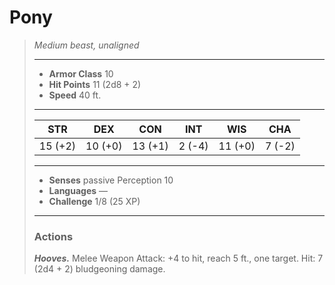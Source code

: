 # Pony
>*Medium beast, unaligned*
>___
>- **Armor Class** 10
>- **Hit Points** 11 (2d8 + 2)
>- **Speed** 40 ft.
>___
>|STR|DEX|CON|INT|WIS|CHA|
>|:---:|:---:|:---:|:---:|:---:|:---:|
>|15 (+2)|10 (+0)|13 (+1)|2 (-4)|11 (+0)|7 (-2)|
>___
>- **Senses** passive Perception 10
>- **Languages** —
>- **Challenge** 1/8 (25 XP)
>___
>### Actions
>***Hooves.*** Melee Weapon Attack: +4 to hit, reach 5 ft., one target. Hit: 7 (2d4 + 2) bludgeoning damage.